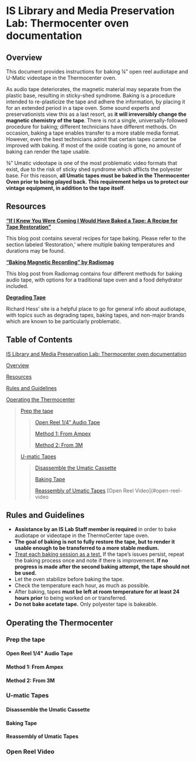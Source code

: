 # IS Library and Media Preservation Lab: Thermocenter oven documentation

## Overview
This document provides instructions for baking ¼” open reel audiotape and U-Matic videotape in the Thermocenter oven.

As audio tape deteriorates, the magnetic material may separate from the plastic base, resulting in sticky-shed syndrome. Baking is a procedure intended to re-plasticize the tape and adhere the information, by placing it for an extended period in a tape oven. Some sound experts and preservationists view this as a last resort, as **it will irreversibly change the magnetic chemistry of the tape**. There is not a single, universally-followed procedure for baking; different technicians have different methods. On occasion, baking a tape enables transfer to a more stable media format. However, even the best technicians admit that certain tapes cannot be improved with baking. If most of the oxide coating is gone, no amount of baking can render the tape usable.

¾” Umatic videotape is one of the most problematic video formats that exist, due to the risk of sticky shed syndrome which afflicts the polyester base. For this reason, **all Umatic tapes must be baked in the Thermocenter Oven prior to being played back. This requirement helps us to protect our vintage equipment, in addition to the tape itself**.

## Resources
**[“If I Knew You Were Coming I Would Have Baked a Tape: A Recipe for Tape Restoration”](https://www.wendycarlos.com/bake%20a%20tape/baketape.html)**

This blog post contains several recipes for tape baking. Please refer to the section labeled ‘Restoration,’ where multiple baking temperatures and durations may be found.

**[“Baking Magnetic Recording” by Radiomag](https://www.radioworld.com/industry/baking-magnetic-recording-tape)**

This blog post from Radiomag contains four different methods for baking audio tape, with options for a traditional tape oven and a food dehydrator included.

**[Degrading Tape](https://richardhess.com/notes/formats/magnetic-media/magnetic-tapes/analog-audio/degrading-tapes/)**

Richard Hess’ site is a helpful place to go for general info about audiotape, with topics such as degrading tapes, baking tapes, and non-major brands which are known to be particularly problematic.

## Table of Contents

[IS Library and Media Preservation Lab: Thermocenter oven documentation](#is-library-and-media-preservation-lab-thermocenter-oven-documentation)

[Overview](#overview)

[Resources](#resources)

[Rules and Guidelines](#rules-and-guidelines)

[Operating the Thermocenter](#operating-the-thermocenter)
> [Prep the tape](#prep-the-tape)
> > [Open Reel 1/4” Audio Tape](#open-reel-1/4"-audio-tape)
> > 
> > [Method 1: From Ampex](#method-1-from-ampex)
> > 
> > [Method 2: From 3M](#method-2-from-3m)
> 
> [U-matic Tapes](#u-matic-tapes)
> 
> > [Disassemble the Umatic Cassette](#disassemble-the-umatic-cassette)
> >
> > [Baking Tape](#baking-tape)
> >
> > [Reassembly of Umatic Tapes](#reassembly-of-umatic-tapes)
> [Open Reel Video](#open-reel-video

## Rules and Guidelines
* **Assistance by an IS Lab Staff member is required** in order to bake audiotape or videotape in the ThermoCenter tape oven.
* **The goal of baking is not to fully restore the tape, but to render it usable enough to be transferred to a more stable medium.**
* <ins>Treat each baking session as a test.</ins> If the tape’s issues persist, repeat the baking process once and note if there is improvement. **If no progress is made after the second baking attempt, the tape should not be used.**
* Let the oven stabilize before baking the tape.
* Check the temperature each hour, as much as possible.
* After baking, tapes **must be left at room temperature for at least 24 hours prior** to being worked on or transferred.
* **Do not bake acetate tape.** Only polyester tape is bakeable. 

## Operating the Thermocenter

### Prep the tape

#### Open Reel 1/4" Audio Tape

#### Method 1: From Ampex

#### Method 2: From 3M

### U-matic Tapes

#### Disassemble the Umatic Cassette

#### Baking Tape

#### Reassembly of Umatic Tapes

### Open Reel Video
